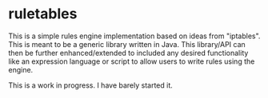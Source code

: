 # ruletables
This is a simple rules engine implementation based on ideas from "iptables". This is meant to be a generic library written in Java. This library/API can then be further enhanced/extended to included any desired functionality like an expression language or script to allow users to write rules using the engine.

This is a work in progress. I have barely started it.
